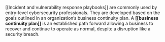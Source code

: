 
[[Incident and vulnerability response playbooks]] are commonly used by entry-level cybersecurity professionals. They are developed based on the goals outlined in an organization’s business continuity plan. A **[[business continuity plan]]** is an established path forward allowing a business to recover and continue to operate as normal, despite a disruption like a security breach.